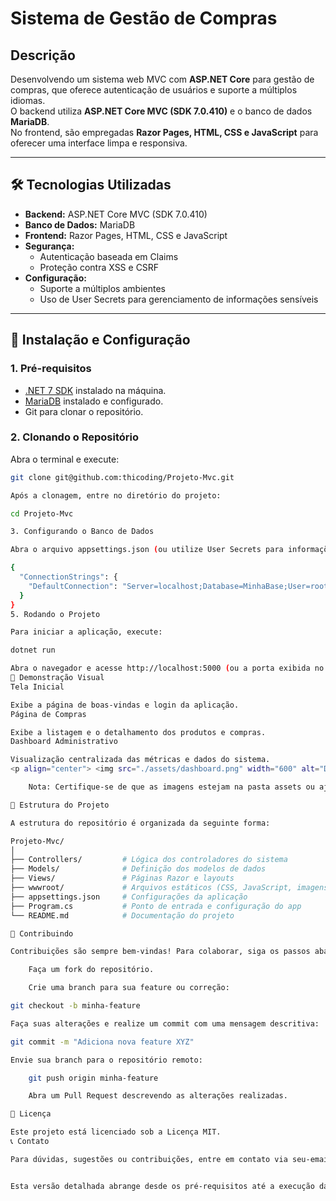 # Sistema de Gestão de Compras

## Descrição

Desenvolvendo um sistema web MVC com **ASP.NET Core** para gestão de compras, que oferece autenticação de usuários e suporte a múltiplos idiomas.  
O backend utiliza **ASP.NET Core MVC (SDK 7.0.410)** e o banco de dados **MariaDB**.  
No frontend, são empregadas **Razor Pages, HTML, CSS e JavaScript** para oferecer uma interface limpa e responsiva.

---

## 🛠️ Tecnologias Utilizadas

- **Backend:** ASP.NET Core MVC (SDK 7.0.410)
- **Banco de Dados:** MariaDB
- **Frontend:** Razor Pages, HTML, CSS e JavaScript
- **Segurança:** 
  - Autenticação baseada em Claims
  - Proteção contra XSS e CSRF
- **Configuração:** 
  - Suporte a múltiplos ambientes
  - Uso de User Secrets para gerenciamento de informações sensíveis

---

## 🚀 Instalação e Configuração

### 1. Pré-requisitos

- [.NET 7 SDK](https://dotnet.microsoft.com/download/dotnet/7.0) instalado na máquina.
- [MariaDB](https://mariadb.org/download/) instalado e configurado.
- Git para clonar o repositório.

### 2. Clonando o Repositório

Abra o terminal e execute:

```bash
git clone git@github.com:thicoding/Projeto-Mvc.git

Após a clonagem, entre no diretório do projeto:

cd Projeto-Mvc

3. Configurando o Banco de Dados

Abra o arquivo appsettings.json (ou utilize User Secrets para informações sensíveis) e configure a string de conexão com seu banco de dados:

{
  "ConnectionStrings": {
    "DefaultConnection": "Server=localhost;Database=MinhaBase;User=root;Password=MinhaSenha;"
  }
}
5. Rodando o Projeto

Para iniciar a aplicação, execute:

dotnet run

Abra o navegador e acesse http://localhost:5000 (ou a porta exibida no terminal) para visualizar a aplicação em execução.
🎨 Demonstração Visual
Tela Inicial

Exibe a página de boas-vindas e login da aplicação.
Página de Compras

Exibe a listagem e o detalhamento dos produtos e compras.
Dashboard Administrativo

Visualização centralizada das métricas e dados do sistema.
<p align="center"> <img src="./assets/dashboard.png" width="600" alt="Dashboard Administrativo"/> </p>

    Nota: Certifique-se de que as imagens estejam na pasta assets ou ajuste os caminhos conforme necessário.

📁 Estrutura do Projeto

A estrutura do repositório é organizada da seguinte forma:

Projeto-Mvc/
│
├── Controllers/         # Lógica dos controladores do sistema
├── Models/              # Definição dos modelos de dados
├── Views/               # Páginas Razor e layouts
├── wwwroot/             # Arquivos estáticos (CSS, JavaScript, imagens)
├── appsettings.json     # Configurações da aplicação
├── Program.cs           # Ponto de entrada e configuração do app
└── README.md            # Documentação do projeto

🤝 Contribuindo

Contribuições são sempre bem-vindas! Para colaborar, siga os passos abaixo:

    Faça um fork do repositório.

    Crie uma branch para sua feature ou correção:

git checkout -b minha-feature

Faça suas alterações e realize um commit com uma mensagem descritiva:

git commit -m "Adiciona nova feature XYZ"

Envie sua branch para o repositório remoto:

    git push origin minha-feature

    Abra um Pull Request descrevendo as alterações realizadas.

📄 Licença

Este projeto está licenciado sob a Licença MIT.
📞 Contato

Para dúvidas, sugestões ou contribuições, entre em contato via seu-email@exemplo.com.


Esta versão detalhada abrange desde os pré-requisitos até a execução da aplicação e contribuições. Basta ajustar os detalhes conforme a necessidade do seu projeto.


